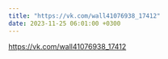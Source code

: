 ```yaml
---
title: "https://vk.com/wall41076938_17412"
date: 2023-11-25 06:01:00 +0300
---
```


https://vk.com/wall41076938_17412

